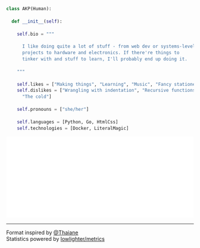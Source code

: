 ```py
class AKP(Human):

  def __init__(self):

    self.bio = """

      I like doing quite a lot of stuff - from web dev or systems-level
      projects to hardware and electronics. If there're things to
      tinker with and stuff to learn, I'll probably end up doing it.
    
    """

    self.likes = ["Making things", "Learning", "Music", "Fancy stationery"]
    self.dislikes = ["Wrangling with indentation", "Recursive functions",
      "The cold"]

    self.pronouns = ["she/her"]

    self.languages = [Python, Go, HtmlCss]
    self.technologies = [Docker, LiteralMagic]
```

<p align="center">
  <img src="https://raw.githubusercontent.com/codemicro/codemicro/master/github-metrics.svg">
</p>

---
Format inspired by [@Thaiane](https://github.com/Thaiane)<br>
Statistics powered by [lowlighter/metrics](https://github.com/lowlighter/metrics)
